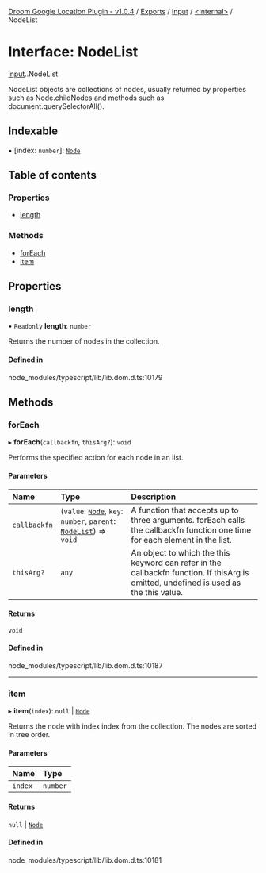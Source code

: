 [Droom Google Location Plugin - v1.0.4](../README.md) / [Exports](../modules.md) / [input](../modules/input.md) / [<internal\>](../modules/input._internal_.md) / NodeList

# Interface: NodeList

[input](../modules/input.md).[<internal>](../modules/input._internal_.md).NodeList

NodeList objects are collections of nodes, usually returned by properties such as Node.childNodes and methods such as document.querySelectorAll().

## Indexable

▪ [index: `number`]: [`Node`](../modules/input._internal_.md#node)

## Table of contents

### Properties

- [length](input._internal_.NodeList.md#length)

### Methods

- [forEach](input._internal_.NodeList.md#foreach)
- [item](input._internal_.NodeList.md#item)

## Properties

### length

• `Readonly` **length**: `number`

Returns the number of nodes in the collection.

#### Defined in

node_modules/typescript/lib/lib.dom.d.ts:10179

## Methods

### forEach

▸ **forEach**(`callbackfn`, `thisArg?`): `void`

Performs the specified action for each node in an list.

#### Parameters

| Name | Type | Description |
| :------ | :------ | :------ |
| `callbackfn` | (`value`: [`Node`](../modules/input._internal_.md#node), `key`: `number`, `parent`: [`NodeList`](../modules/input._internal_.md#nodelist)) => `void` | A function that accepts up to three arguments. forEach calls the callbackfn function one time for each element in the list. |
| `thisArg?` | `any` | An object to which the this keyword can refer in the callbackfn function. If thisArg is omitted, undefined is used as the this value. |

#### Returns

`void`

#### Defined in

node_modules/typescript/lib/lib.dom.d.ts:10187

___

### item

▸ **item**(`index`): ``null`` \| [`Node`](../modules/input._internal_.md#node)

Returns the node with index index from the collection. The nodes are sorted in tree order.

#### Parameters

| Name | Type |
| :------ | :------ |
| `index` | `number` |

#### Returns

``null`` \| [`Node`](../modules/input._internal_.md#node)

#### Defined in

node_modules/typescript/lib/lib.dom.d.ts:10181
